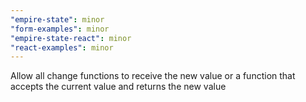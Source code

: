 ```yaml
---
"empire-state": minor
"form-examples": minor
"empire-state-react": minor
"react-examples": minor
---
```


Allow all change functions to receive the new value or a function that accepts the current value and returns the new value
